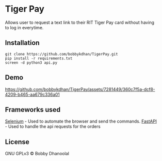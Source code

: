 # Tiger Pay
Allows user to request a text link to their RIT Tiger Pay card without having to log in everytime.



## Installation

```
git clone https://github.com/bobbykdhan/TigerPay.git
pip install -r requirements.txt
screen -d python3 api.py
```

## Demo

https://github.com/bobbykdhan/TigerPay/assets/7281449/360c7f5a-dcf8-4209-b465-aa679c336a01


## Frameworks used

[Selenium](https://www.selenium.dev) - Used to automate the browser and send the commands.
[FastAPI](https://fastapi.tiangolo.com) - Used to handle the api requests for the orders



## License
GNU GPLv3 © Bobby Dhanoolal
